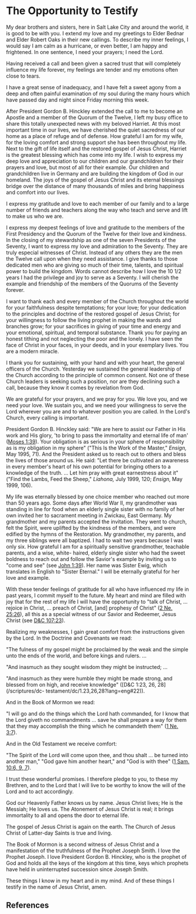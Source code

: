 # The Opportunity to Testify

My dear brothers and sisters, here in Salt Lake City and around the world, it
is good to be with you. I extend my love and my greetings to Elder Bednar and
Elder Robert Oaks in their new callings. To describe my inner feelings, I
would say I am calm as a hurricane, or even better, I am happy and frightened.
In one sentence, I need your prayers; I need the Lord.

Having received a call and been given a sacred trust that will completely
influence my life forever, my feelings are tender and my emotions often close
to tears.

I have a great sense of inadequacy, and I have felt a sweet agony from a deep
and often painful examination of my soul during the many hours which have
passed day and night since Friday morning this week.

After President Gordon B. Hinckley extended the call to me to become an
Apostle and a member of the Quorum of the Twelve, I left my busy office to
share this totally unexpected news with my beloved Harriet. At this most
important time in our lives, we have cherished the quiet sacredness of our
home as a place of refuge and of defense. How grateful I am for my wife, for
the loving comfort and strong support she has been throughout my life. Next to
the gift of life itself and the restored gospel of Jesus Christ, Harriet is
the greatest blessing which has come into my life. I wish to express my deep
love and appreciation to our children and our grandchildren for their prayers
and love, but most of all for their example. Our children and grandchildren
live in Germany and are building the kingdom of God in our homeland. The joys
of the gospel of Jesus Christ and its eternal blessings bridge over the
distance of many thousands of miles and bring happiness and comfort into our
lives.

I express my gratitude and love to each member of our family and to a large
number of friends and teachers along the way who teach and serve and lift to
make us who we are.

I express my deepest feelings of love and gratitude to the members of the
First Presidency and the Quorum of the Twelve for their love and kindness. In
the closing of my stewardship as one of the seven Presidents of the Seventy, I
want to express my love and admiration to the Seventy. They are truly especial
witnesses of Christ. Instead of any others they are the men the Twelve call
upon when they need assistance. I give thanks to those dedicated men who are
giving so much of their time, talents, and spiritual power to build the
kingdom. Words cannot describe how I love the 10 1/2 years I had the privilege
and joy to serve as a Seventy. I will cherish the example and friendship of
the members of the Quorums of the Seventy forever.

I want to thank each and every member of the Church throughout the world for
your faithfulness despite temptations; for your love; for your dedication to
the principles and doctrine of the restored gospel of Jesus Christ; for your
willingness to follow the living prophet in making the wards and branches
grow; for your sacrifices in giving of your time and energy and your
emotional, spiritual, and temporal substance. Thank you for paying an honest
tithing and not neglecting the poor and the lonely. I have seen the face of
Christ in your faces, in your deeds, and in your exemplary lives. You are a
modern miracle.

I thank you for sustaining, with your hand and with your heart, the general
officers of the Church. Yesterday we sustained the general leadership of the
Church according to the principle of common consent. Not one of these Church
leaders is seeking such a position, nor are they declining such a call,
because they know it comes by revelation from God.

We are grateful for your prayers, and we pray for you. We love you, and we
need your love. We sustain you, and we need your willingness to serve the Lord
wherever you are and to whatever position you are called. In the Lord's
Church, every calling is important.

President Gordon B. Hinckley said: "We are here to assist our Father in His
work and His glory, 'to bring to pass the immortality and eternal life of man'
([Moses 1:39](/scriptures/pgp/moses/1.39?lang=eng#38)). Your obligation is as
serious in your sphere of responsibility as is my obligation in my sphere"
("This Is the Work of the Master," _Ensign,_ May 1995, 71). And the President
asked us to reach out to others and bless the lives of those around us. He
said: "Let there be cultivated an awareness in every member's heart of his own
potential for bringing others to a knowledge of the truth. ... Let him pray with
great earnestness about it" ("Find the Lambs, Feed the Sheep," _Liahona,_ July
1999, 120; _Ensign,_ May 1999, 106).

My life was eternally blessed by one choice member who reached out more than
50 years ago. Some days after World War II, my grandmother was standing in
line for food when an elderly single sister with no family of her own invited
her to sacrament meeting in Zwickau, East Germany. My grandmother and my
parents accepted the invitation. They went to church, felt the Spirit, were
uplifted by the kindness of the members, and were edified by the hymns of the
Restoration. My grandmother, my parents, and my three siblings were all
baptized. I had to wait two years because I was only six. How grateful I am
for a spiritually sensitive grandmother, teachable parents, and a wise, white-
haired, elderly single sister who had the sweet boldness to reach out and
follow the Savior's example by inviting us to "come and see" (see [John
1:39](/scriptures/nt/john/1.39?lang=eng#38)). Her name was Sister Ewig, which
translates in English to "Sister Eternal." I will be eternally grateful for
her love and example.

With these tender feelings of gratitude for all who have influenced my life in
past years, I commit myself to the future. My heart and mind are filled with
joy that for the rest of my life I will have the opportunity to "talk of
Christ, ... rejoice in Christ, ... preach of Christ, [and] prophesy of Christ" ([2
Ne. 25:26](/scriptures/bofm/2-ne/25.26?lang=eng#25)), all this as a special
witness of our Savior and Redeemer, Jesus Christ (see [D&amp;C
107:23](/scriptures/dc-testament/dc/107.23?lang=eng#22)).

Realizing my weaknesses, I gain great comfort from the instructions given by
the Lord. In the Doctrine and Covenants we read:

"The fulness of my gospel might be proclaimed by the weak and the simple unto
the ends of the world, and before kings and rulers. ...

"And inasmuch as they sought wisdom they might be instructed; ...

"And inasmuch as they were humble they might be made strong, and blessed from
on high, and receive knowledge" ([D&amp;C 1:23, 26, 28](/scriptures/dc-
testament/dc/1.23,26,28?lang=eng#22)).

And in the Book of Mormon we read:

"I will go and do the things which the Lord hath commanded, for I know that
the Lord giveth no commandments ... save he shall prepare a way for them that
they may accomplish the thing which he commandeth them" ([1 Ne.
3:7](/scriptures/bofm/1-ne/3.7?lang=eng#6)).

And in the Old Testament we receive comfort:

"The Spirit of the Lord will come upon thee, and thou shalt ... be turned into
another man," "God gave him another heart," and "God is with thee" ([1 Sam.
10:6, 9, 7](/scriptures/ot/1-sam/10.6,9,7?lang=eng#5)).

I trust these wonderful promises. I therefore pledge to you, to these my
Brethren, and to the Lord that I will live to be worthy to know the will of
the Lord and to act accordingly.

God our Heavenly Father knows us by name. Jesus Christ lives; He is the
Messiah; He loves us. The Atonement of Jesus Christ is real; it brings
immortality to all and opens the door to eternal life.

The gospel of Jesus Christ is again on the earth. The Church of Jesus Christ
of Latter-day Saints is true and living.

The Book of Mormon is a second witness of Jesus Christ and a manifestation of
the truthfulness of the Prophet Joseph Smith. I love the Prophet Joseph. I
love President Gordon B. Hinckley, who is the prophet of God and holds all the
keys of the kingdom at this time, keys which prophets have held in
uninterrupted succession since Joseph Smith.

These things I know in my heart and in my mind. And of these things I testify
in the name of Jesus Christ, amen.

## References

